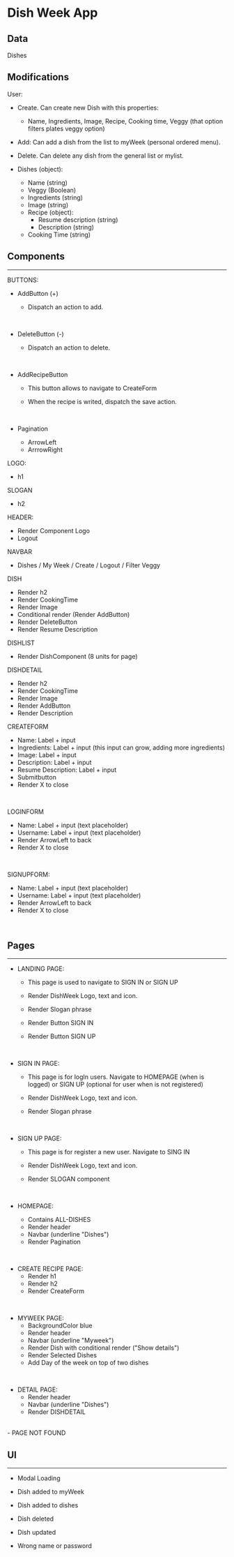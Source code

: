 # Dish Week App

## Data

Dishes

## Modifications

User:

- Create. Can create new Dish with this properties:
  - Name, Ingredients, Image, Recipe, Cooking time, Veggy (that option filters plates veggy option)
- Add: Can add a dish from the list to myWeek (personal ordered menu).
- Delete. Can delete any dish from the general list or mylist.

- Dishes (object):
  - Name (string)
  - Veggy (Boolean)
  - Ingredients (string)
  - Image (string)
  - Recipe (object):
    - Resume description (string)
    - Description (string)
  - Cooking Time (string)

## Components

---

BUTTONS:

- AddButton (+)

  - Dispatch an action to add.

    <br>

- DeleteButton (-)
  - Dispatch an action to delete.

<br>

- AddRecipeButton

  - This button allows to navigate to CreateForm
  - When the recipe is writed, dispatch the save action.

    <br>

- Pagination
  - ArrowLeft
  - ArrrowRight

LOGO:

- h1

SLOGAN

- h2

HEADER:

- Render Component Logo
- Logout

NAVBAR

- Dishes / My Week / Create / Logout / Filter Veggy

DISH

- Render h2
- Render CookingTime
- Render Image
- Conditional render (Render AddButton)
- Render DeleteButton
- Render Resume Description

DISHLIST

- Render DishComponent (8 units for page)

DISHDETAIL

- Render h2
- Render CookingTime
- Render Image
- Render AddButton
- Render Description

CREATEFORM

- Name: Label + input
- Ingredients: Label + input (this input can grow, adding more ingredients)
- Image: Label + input
- Description: Label + input
- Resume Description: Label + input
- Submitbutton
- Render X to close

<br>

LOGINFORM

- Name: Label + input (text placeholder)
- Username: Label + input (text placeholder)
- Render ArrowLeft to back
- Render X to close

<br>

SIGNUPFORM:

- Name: Label + input (text placeholder)
- Username: Label + input (text placeholder)
- Render ArrowLeft to back
- Render X to close

<br>

## Pages

---

- LANDING PAGE:

  - This page is used to navigate to SIGN IN or SIGN UP
  - Render DishWeek Logo, text and icon.
  - Render Slogan phrase
  - Render Button SIGN IN
  - Render Button SIGN UP

    <br>

- SIGN IN PAGE:

  - This page is for logIn users. Navigate to HOMEPAGE (when is logged) or SIGN UP (optional for user when is not registered)

  - Render DishWeek Logo, text and icon.

  - Render Slogan phrase

 <br>

- SIGN UP PAGE:

  - This page is for register a new user. Navigate to SING IN

  - Render DishWeek Logo, text and icon.
  - Render SLOGAN component

  <br>

- HOMEPAGE:

  - Contains ALL-DISHES
  - Render header
  - Navbar (underline "Dishes")
  - Render Pagination

 <br>
 
- CREATE RECIPE PAGE:
  - Render h1
  - Render h2
  - Render CreateForm

 <br>
 
- MYWEEK PAGE:
  - BackgroundColor blue
  - Render header
  - Navbar (underline "Myweek")
  - Render Dish with conditional render ("Show details")
  - Render Selected Dishes
  - Add Day of the week on top of two dishes

<br>

- DETAIL PAGE:
  - Render header
  - Navbar (underline "Dishes")
  - Render DISHDETAIL

<br>
- PAGE NOT FOUND

<br>

## UI

---

- Modal Loading
- Dish added to myWeek
- Dish added to dishes
- Dish deleted
- Dish updated

- Wrong name or password
